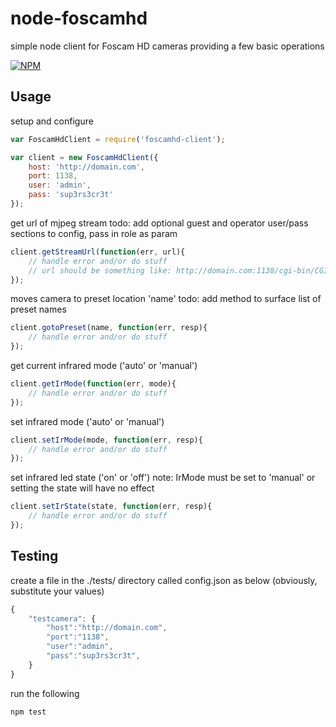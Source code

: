 node-foscamhd
=============

simple node client for Foscam HD cameras providing a few basic operations

[![NPM](https://nodei.co/npm/foscamhd-client.png)](https://nodei.co/npm/foscamhd-client/)

## Usage

setup and configure
```javascript
var FoscamHdClient = require('foscamhd-client');

var client = new FoscamHdClient({
	host: 'http://domain.com',
	port: 1138,
	user: 'admin',
	pass: 'sup3rs3cr3t'
});
```

get url of mjpeg stream
todo: add optional guest and operator user/pass sections to config, pass in role as param
```javascript
client.getStreamUrl(function(err, url){
	// handle error and/or do stuff
	// url should be something like: http://domain.com:1138/cgi-bin/CGIStream.cgi?cmd=GetMJStream&usr=admin&pwd=sup3rs3cr3t
});
```

moves camera to preset location 'name'
todo: add method to surface list of preset names
```javascript
client.gotoPreset(name, function(err, resp){
	// handle error and/or do stuff
});
```

get current infrared mode ('auto' or 'manual')
```javascript
client.getIrMode(function(err, mode){
	// handle error and/or do stuff
});
```

set infrared mode ('auto' or 'manual')
```javascript
client.setIrMode(mode, function(err, resp){
	// handle error and/or do stuff
});
```

set infrared led state ('on' or 'off')
note: IrMode must be set to 'manual' or setting the state will have no effect
```javascript
client.setIrState(state, function(err, resp){
	// handle error and/or do stuff
});
```

## Testing

create a file in the ./tests/ directory called config.json as below (obviously, substitute your values)
```javascript
{
	"testcamera": {
		"host":"http://domain.com",
		"port":"1138",
		"user":"admin",
		"pass":"sup3rs3cr3t",
	}
}
```

run the following
```bash
npm test
```
